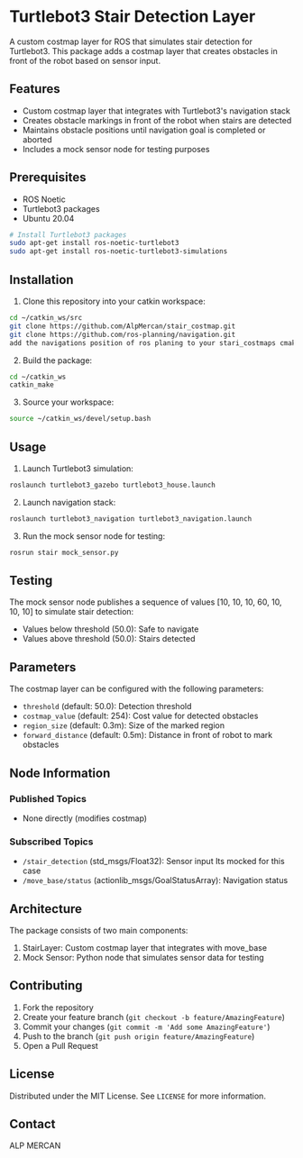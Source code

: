 # Turtlebot3 Stair Detection Layer

A custom costmap layer for ROS that simulates stair detection for Turtlebot3. This package adds a costmap layer that creates obstacles in front of the robot based on sensor input.

## Features

- Custom costmap layer that integrates with Turtlebot3's navigation stack
- Creates obstacle markings in front of the robot when stairs are detected
- Maintains obstacle positions until navigation goal is completed or aborted
- Includes a mock sensor node for testing purposes

## Prerequisites

- ROS Noetic
- Turtlebot3 packages
- Ubuntu 20.04

```bash
# Install Turtlebot3 packages
sudo apt-get install ros-noetic-turtlebot3
sudo apt-get install ros-noetic-turtlebot3-simulations
```

## Installation

1. Clone this repository into your catkin workspace:
```bash
cd ~/catkin_ws/src
git clone https://github.com/AlpMercan/stair_costmap.git
git clone https://github.com/ros-planning/navigation.git
add the navigations position of ros planing to your stari_costmaps cmakelist
```

2. Build the package:
```bash
cd ~/catkin_ws
catkin_make
```

3. Source your workspace:
```bash
source ~/catkin_ws/devel/setup.bash
```

## Usage

1. Launch Turtlebot3 simulation:
```bash
roslaunch turtlebot3_gazebo turtlebot3_house.launch
```

2. Launch navigation stack:
```bash
roslaunch turtlebot3_navigation turtlebot3_navigation.launch
```

3. Run the mock sensor node for testing:
```bash
rosrun stair mock_sensor.py
```

## Testing

The mock sensor node publishes a sequence of values [10, 10, 10, 60, 10, 10, 10] to simulate stair detection:
- Values below threshold (50.0): Safe to navigate
- Values above threshold (50.0): Stairs detected

## Parameters

The costmap layer can be configured with the following parameters:
- `threshold` (default: 50.0): Detection threshold
- `costmap_value` (default: 254): Cost value for detected obstacles
- `region_size` (default: 0.3m): Size of the marked region
- `forward_distance` (default: 0.5m): Distance in front of robot to mark obstacles

## Node Information

### Published Topics
- None directly (modifies costmap)

### Subscribed Topics
- `/stair_detection` (std_msgs/Float32): Sensor input Its mocked for this case
- `/move_base/status` (actionlib_msgs/GoalStatusArray): Navigation status

## Architecture

The package consists of two main components:
1. StairLayer: Custom costmap layer that integrates with move_base
2. Mock Sensor: Python node that simulates sensor data for testing

## Contributing

1. Fork the repository
2. Create your feature branch (`git checkout -b feature/AmazingFeature`)
3. Commit your changes (`git commit -m 'Add some AmazingFeature'`)
4. Push to the branch (`git push origin feature/AmazingFeature`)
5. Open a Pull Request

## License

Distributed under the MIT License. See `LICENSE` for more information.

## Contact

ALP MERCAN

